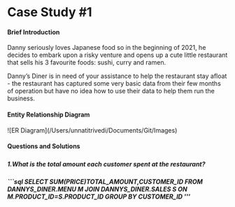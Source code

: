 <h1>Case Study #1</h1>
<h4><h4>Brief Introduction</h4></h4>
Danny seriously loves Japanese food so in the beginning of 2021, he decides to embark upon a risky venture and opens up a cute little restaurant that sells his 3 favourite foods: sushi, curry and ramen.

Danny’s Diner is in need of your assistance to help the restaurant stay afloat - the restaurant has captured some very basic data from their few months of operation but have no idea how to use their data to help them run the business.

<h4><h4>Entity Relationship Diagram</h4></h4>
![ER Diagram](/Users/unnatitrivedi/Documents/Git/Images)

<h4><h4>Questions and Solutions</h4></h4>

<h5><h5>1.What is the total amount each customer spent at the restaurant?</h5><h5>
```sql
SELECT 
SUM(PRICE)TOTAL_AMOUNT,CUSTOMER_ID
FROM DANNYS_DINER.MENU M JOIN DANNYS_DINER.SALES S
ON M.PRODUCT_ID=S.PRODUCT_ID
GROUP BY CUSTOMER_ID
'''

